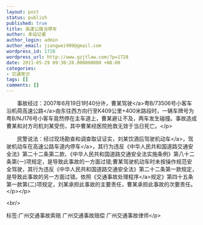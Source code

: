 ```yaml
---
layout: post
status: publish
published: true
title: 高速公路当停车
author: 本站记者
author_login: admin
author_email: jiangwei909@gmail.com
wordpress_id: 1728
wordpress_url: http://www.gzjtlaw.com/?p=1728
date: 2011-05-29 09:30:28.000000000 +08:00
categories:
- 交通常识
tags: []
comments: []
---
```

<p><p>　　事故经过：2007年6月19日1时40分许，曹某<a>驾驶<&#47;a>粤B&#47;73506号小客车沿机荷<a>高速公路<&#47;a>由东往西方向行至K409公里+400米路段时，一辆车牌号为粤B&#47;NJ176号小客车竟然停在主车道上，曹某避让不及，两车发生碰撞。事故造成曹某和对方司机刘某受伤，其中曹某经医院抢救无效于当日死亡。<&#47;p><p>　　民警说法：经过现场勘查和调查取证证实，刘某饮酒后驾驶<a>机动车<&#47;a>，驾驶机动车在高速公路车道内<a>停车<&#47;a>，其行为违反《中华人民共和国道路交通安全法》第二十二条第二款、《中华人民共和国道路交通安全法实施条例》第八十二条第(一)项规定，是导致此事故的一方面过错;曹某驾驶机动车时未按操作规范安全驾驶，其行为违反《中华人民共和国道路交通安全法》第二十二条第一款规定，是导致此事故的另一方面过错。依照《<a>交通事故处理程序<&#47;a>规定》第四十五条第一款第(二)项规定，刘某承担此事故的主要责任，曹某承担此事故的次要责任。<&#47;p><&#47;p><br&#47;><p>标签:广州交通事故索赔 广州交通事故赔偿 广州交通事故律师<&#47;p>
